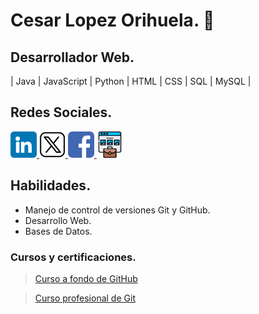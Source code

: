 # Cesar Lopez Orihuela. 👋

## Desarrollador Web.
| Java | JavaScript | Python | HTML | CSS | SQL | MySQL | 


## Redes Sociales.


<a href="https://www.linkedin.com/in/cesar-lopez-orihuela-796b82271/">
<img src="/img/linkedin.png" alt="icono linkdin" style="width:42px;height:42px;">
</a>
<a href="https://twitter.com/Cesar_22_">
<img src="/img/x.png" alt="icono x" style="width:42px;height:42px; background-color:white; border-radius:7px;">
</a>
<a href="https://www.facebook.com/23.Cesar">
<img src="/img/facebook.png" alt="icono facebook" style="width:42px;height:42px; border-radius:7px;">
</a>
<a href="https://clopez.info/">
<img src="/img/portafolio.png" alt="icono mi pagina" style="width:42px;height:42px;">
</a>

##  Habilidades.

* Manejo de control de versiones Git y GitHub.
* Desarrollo Web.
* Bases de Datos.

### Cursos y certificaciones.

> [Curso a fondo de GitHub](<cert/Certificado - Curso a fondo de GitHub.pdf>)
 
> [Curso profesional de Git](<cert/Certificado - Curso profesional de Git.pdf>)

